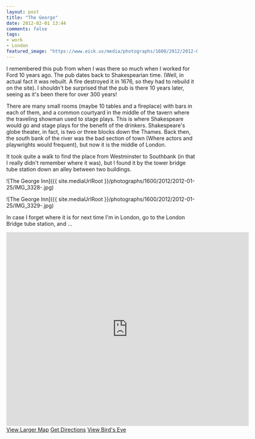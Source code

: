 ```yaml
---
layout: post
title: "The George"
date: 2012-02-01 13:44
comments: false
tags:
- work
- London
featured_image: "https://www.eick.us/media/photographs/1600/2012/2012-01-25/IMG_3328-.jpg"
---
```

I remembered this pub from when I was there so much when I worked for Ford 10 years ago.  The pub dates back to Shakespearian time.  (Well, in actual fact it was rebuilt.  A fire destroyed it in 1676, so they had to rebuild it on the site).  I shouldn't be surprised that the pub is there 10 years later, seeing as it's been there for over 300 years!

There are many small rooms (maybe 10 tables and a fireplace) with bars in each of them, and a common courtyard in the middle of the tavern where the traveling showman used to stage plays.  This is where Shakespeare would go and stage plays for the benefit of the drinkers.  Shakespeare's globe theater, in fact, is two or three blocks down the Thames.  Back then, the south bank of the river was the bad section of town (Where actors and playwrights would frequent), but now it is the middle of London.

It took quite a walk to find the place from Westminster to Southbank (in that I really didn't remember where it was), but I found it by the tower bridge tube station down an alley between two buildings.

![The George Inn]({{ site.mediaUrlRoot }}/photographs/1600/2012/2012-01-25/IMG_3328-.jpg)


![The George Inn]({{ site.mediaUrlRoot }}/photographs/1600/2012/2012-01-25/IMG_3329-.jpg)


In case I forget where it is for next time I'm in London, go to the London Bridge tube station, and ...

<div id="mapviewer"><iframe id="map" Name="mapFrame" scrolling="no" width="640" height="512" frameborder="0" src="http://www.bing.com/maps/embed/?lvl=15&amp;cp=51.406943999999996~-0.027690999999996357&amp;sty=r&amp;draggable=false&amp;v=2&amp;dir=0&amp;form=LMLTEW&amp;mkt=en-us&amp;emid=46a36025-d70e-6fa3-bfb9-620440adccda&amp;w=640&amp;h=512"></iframe><div id="LME_maplinks" style="line-height:20px;"><a id="LME_largerMap" href="http://www.bing.com/maps/?cp=51.406943999999996~-0.027690999999996357&amp;sty=r&amp;lvl=15&amp;where1=&amp;mm_embed=map&amp;form=LMLTEW" target="_blank">View Larger Map</a>&nbsp;<a id="LME_directions" href="http://www.bing.com/maps/?cp=51.406943999999996~-0.027690999999996357&amp;sty=r&amp;lvl=15&amp;rtp=~pos.51.406943999999996_-0.027690999999996357_&amp;mm_embed=dir&amp;form=LMLTEW" target="_blank">Get Directions</a>&nbsp;<a id="LME_birdsEye" href="http://www.bing.com/maps/?cp=sk117dgzxxpv&amp;sty=b&amp;lvl=18&amp;where1=&amp;mm_embed=be&amp;form=LMLTEW" target="_blank">View Bird's Eye</a></div>
</div>
